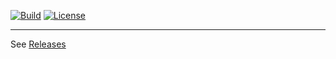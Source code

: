 [![Build](https://github.com/bmaupin/devops-cheatsheets/workflows/ci/badge.svg)](https://github.com/bmaupin/devops-cheatsheets/actions)
[![License](https://img.shields.io/badge/license-MIT-blue.svg)](https://github.com/bmaupin/devops-cheatsheets/blob/master/LICENSE)

---

See [Releases](../../releases)

